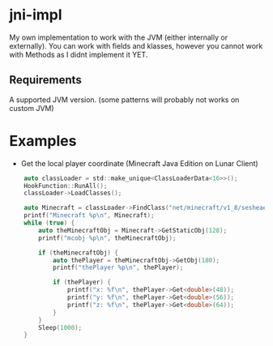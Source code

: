 # jni-impl
My own implementation to work with the JVM (either internally or externally).
You can work with fields and klasses, however you cannot work with Methods as I didnt implement it YET.

## Requirements
A supported JVM version. (some patterns will probably not works on custom JVM)

# Examples
* Get the local player coordinate (Minecraft Java Edition on Lunar Client)
```c
  	auto classLoader = std::make_unique<ClassLoaderData<16>>();
	HookFunction::RunAll();
	classLoader->LoadClasses();

	auto Minecraft = classLoader->FindClass("net/minecraft/v1_8/sesheaeeespaahapeahahahss");
	printf("Minecraft %p\n", Minecraft);
	while (true) {
		auto theMinecraftObj = Minecraft->GetStaticObj(128);
		printf("mcobj %p\n", theMinecraftObj);

		if (theMinecraftObj) {
			auto thePlayer = theMinecraftObj->GetObj(180);
			printf("thePlayer %p\n", thePlayer);

			if (thePlayer) {
				printf("x: %f\n", thePlayer->Get<double>(48));
				printf("y: %f\n", thePlayer->Get<double>(56));
				printf("z: %f\n", thePlayer->Get<double>(64));
			}
		}
		Sleep(1000);
	}
```
